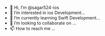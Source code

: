 - 👋 Hi, I’m @sagar524-ios
- 👀 I’m interested in ios Development...
- 🌱 I’m currently learning Swift Development...
- 💞️ I’m looking to collaborate on ...
- 📫 How to reach me ...

<!---
sagar524-ios/sagar524-ios is a ✨ special ✨ repository because its `README.md` (this file) appears on your GitHub profile.
You can click the Preview link to take a look at your changes.
--->
